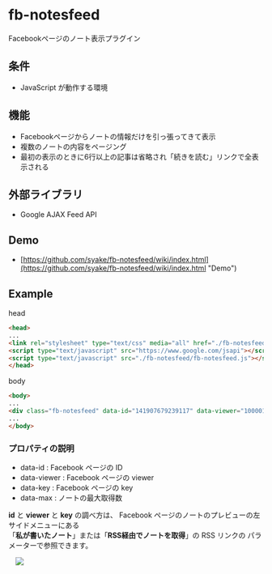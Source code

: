 fb-notesfeed
============

Facebookページのノート表示プラグイン

条件
---------------
 * JavaScript が動作する環境

機能
---------------
 * Facebookページからノートの情報だけを引っ張ってきて表示
 * 複数のノートの内容をページング
 * 最初の表示のときに6行以上の記事は省略され「続きを読む」リンクで全表示される

外部ライブラリ
---------------
 * Google AJAX Feed API

Demo
---------------
 * [https://github.com/syake/fb-notesfeed/wiki/index.html](https://github.com/syake/fb-notesfeed/wiki/index.html "Demo")

Example
---------------
head
```html
<head>
...
<link rel="stylesheet" type="text/css" media="all" href="./fb-notesfeed/fb-notesfeed.css" />
<script type="text/javascript" src="https://www.google.com/jsapi"></script>
<script type="text/javascript" src="./fb-notesfeed/fb-notesfeed.js"></script>
</head>
```

body
```html
<body>
...
<div class="fb-notesfeed" data-id="141907679239117" data-viewer="100001579872040" data-key="AWiF-4yzcATJ7fAb" data-max="20"></div>
...
</body>
```

### プロパティの説明
 * data-id : Facebook ページの ID
 * data-viewer : Facebook ページの viewer
 * data-key : Facebook ページの key
 * data-max : ノートの最大取得数

**id** と **viewer** と **key** の調べ方は、  Facebook ページのノートのプレビューの左サイドメニューにある  
「**私が書いたノート**」または「**RSS経由でノートを取得**」の RSS リンクの パラメーターで参照できます。   
  
　![](https://github.com/syake/fb-notesfeed/wiki/images/cap.jpg)
